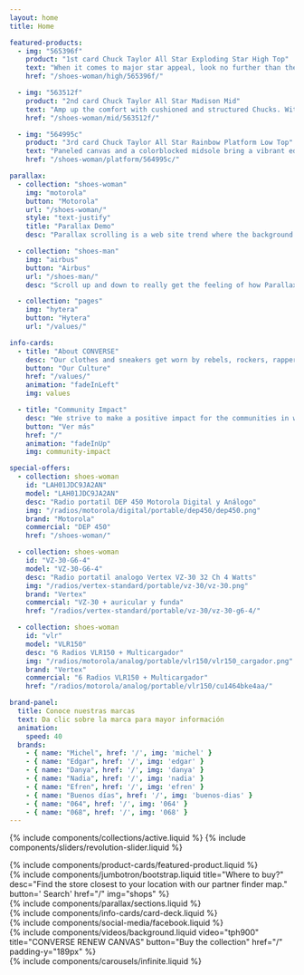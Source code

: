 ```yaml
---
layout: home
title: Home

featured-products:
  - img: "565396f"
    product: "1st card Chuck Taylor All Star Exploding Star High Top"
    text: "When it comes to major star appeal, look no further than these vibrantly colored Chucks. An exploding star graphic brings standout style to classic and comfortable canvas."
    href: "/shoes-woman/high/565396f/"

  - img: "563512f"
    product: "2nd card Chuck Taylor All Star Madison Mid"
    text: "Amp up the comfort with cushioned and structured Chucks. With padding on the collar, heel and tongue, they've got everything you need to keep going."
    href: "/shoes-woman/mid/563512f/"

  - img: "564995c"
    product: "3rd card Chuck Taylor All Star Rainbow Platform Low Top"
    text: "Paneled canvas and a colorblocked midsole bring a vibrant edge to your everyday Chucks, while a platform sole gives you a boost. Stand tall."
    href: "/shoes-woman/platform/564995c/"

parallax:
  - collection: "shoes-woman"
    img: "motorola"
    button: "Motorola"
    url: "/shoes-woman/"
    style: "text-justify"
    title: "Parallax Demo"
    desc: "Parallax scrolling is a web site trend where the background content is moved at a different speed than the foreground content while scrolling. Nascetur per nec posuere turpis, lectus nec libero turpis nunc at, sed posuere mollis ullamcorper libero ante lectus, blandit pellentesque a, magna turpis est sapien duis blandit dignissim. Viverra interdum mi magna mi, morbi sociis. Condimentum dui ipsum consequat morbi, curabitur aliquam pede, nullam vitae eu placerat eget et vehicula. Varius quisque non molestie dolor, nunc nisl dapibus vestibulum at, sodales tincidunt mauris ullamcorper, dapibus pulvinar, in in neque risus odio. Accumsan fringilla vulputate at quibusdam sociis eleifend, aenean maecenas vulputate, non id vehicula lorem mattis, ratione interdum sociis ornare. Suscipit proin magna cras vel, non sit platea sit, maecenas ante augue etiam maecenas, porta porttitor placerat leo."

  - collection: "shoes-man"
    img: "airbus"
    button: "Airbus"
    url: "/shoes-man/"
    desc: "Scroll up and down to really get the feeling of how Parallax Scrolling works."

  - collection: "pages"
    img: "hytera"
    button: "Hytera"
    url: "/values/"

info-cards:
  - title: "About CONVERSE"
    desc: "Our clothes and sneakers get worn by rebels, rockers, rappers, artists, dreamers, thinkers and originals. We celebrate individuality. If you’re one-of-a-kind, you should try us on."
    button: "Our Culture"
    href: "/values/"
    animation: "fadeInLeft"
    img: values

  - title: "Community Impact"
    desc: "We strive to make a positive impact for the communities in which we live and work."
    button: "Ver más"
    href: "/"
    animation: "fadeInUp"
    img: community-impact

special-offers:
  - collection: shoes-woman
    id: "LAH01JDC9JA2AN"
    model: "LAH01JDC9JA2AN"
    desc: "Radio portatil DEP 450 Motorola Digital y Análogo"
    img: "/radios/motorola/digital/portable/dep450/dep450.png"
    brand: "Motorola"
    commercial: "DEP 450"
    href: "/shoes-woman/"

  - collection: shoes-woman
    id: "VZ-30-G6-4"
    model: "VZ-30-G6-4"
    desc: "Radio portatil analogo Vertex VZ-30 32 Ch 4 Watts"
    img: "/radios/vertex-standard/portable/vz-30/vz-30.png"
    brand: "Vertex"
    commercial: "VZ-30 + auricular y funda"
    href: "/radios/vertex-standard/portable/vz-30/vz-30-g6-4/"

  - collection: shoes-woman
    id: "vlr"
    model: "VLR150"
    desc: "6 Radios VLR150 + Multicargador"
    img: "/radios/motorola/analog/portable/vlr150/vlr150_cargador.png"
    brand: "Vertex"
    commercial: "6 Radios VLR150 + Multicargador"
    href: "/radios/motorola/analog/portable/vlr150/cu1464bke4aa/"

brand-panel:
  title: Conoce nuestras marcas
  text: Da clic sobre la marca para mayor información
  animation:
    speed: 40
  brands:
    - { name: "Michel", href: '/', img: 'michel' }
    - { name: "Edgar", href: '/', img: 'edgar' }
    - { name: "Danya", href: '/', img: 'danya' }
    - { name: "Nadia", href: '/', img: 'nadia' }
    - { name: "Efren", href: '/', img: 'efren' }
    - { name: "Buenos días", href: '/', img: 'buenos-dias' }
    - { name: "064", href: '/', img: '064' }
    - { name: "068", href: '/', img: '068' }
---
```

{% include components/collections/active.liquid %}
{% include components/sliders/revolution-slider.liquid %}

<section class="pt-3">
  {% include components/product-cards/featured-product.liquid %}
</section>

<section class="pt-5">
  {%  include components/jumbotron/bootstrap.liquid
      title="Where to buy?"
      desc="Find the store closest to your location with our partner finder map."
      button='<i class="fas fa-search"></i> Search'
      href="/"
      img="shops"
  %}
</section>

<section class="pt-3">
  {% include components/parallax/sections.liquid %}
</section>

<section class="container-fluid pt-5">
  {% include components/info-cards/card-deck.liquid %}
</section>

<section class="container-fluid pt-5">
  <div class="row">
    <article class="col-12 col-md-auto">
      {% include components/social-media/facebook.liquid %}
    </article>
    <article class="col-12 col-md pt-5 pt-md-0">
      {%  include components/videos/background.liquid
          video="tph900"
          title="CONVERSE RENEW CANVAS"
          button="Buy the collection"
          href="/"
          padding-y="189px"
      %}
    </article>
  </div>
</section>

<section class="container pt-3 pb-5">
  {% include components/carousels/infinite.liquid %}
</section>
